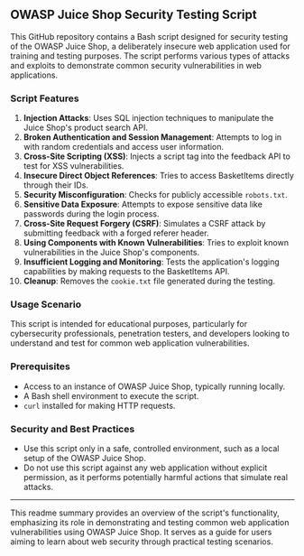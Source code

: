 ## OWASP Juice Shop Security Testing Script

This GitHub repository contains a Bash script designed for security testing of the OWASP Juice Shop, a deliberately insecure web application used for training and testing purposes. The script performs various types of attacks and exploits to demonstrate common security vulnerabilities in web applications.

### Script Features
1. **Injection Attacks**: Uses SQL injection techniques to manipulate the Juice Shop's product search API.
2. **Broken Authentication and Session Management**: Attempts to log in with random credentials and access user information.
3. **Cross-Site Scripting (XSS)**: Injects a script tag into the feedback API to test for XSS vulnerabilities.
4. **Insecure Direct Object References**: Tries to access BasketItems directly through their IDs.
5. **Security Misconfiguration**: Checks for publicly accessible `robots.txt`.
6. **Sensitive Data Exposure**: Attempts to expose sensitive data like passwords during the login process.
7. **Cross-Site Request Forgery (CSRF)**: Simulates a CSRF attack by submitting feedback with a forged referer header.
8. **Using Components with Known Vulnerabilities**: Tries to exploit known vulnerabilities in the Juice Shop's components.
9. **Insufficient Logging and Monitoring**: Tests the application's logging capabilities by making requests to the BasketItems API.
10. **Cleanup**: Removes the `cookie.txt` file generated during the testing.

### Usage Scenario
This script is intended for educational purposes, particularly for cybersecurity professionals, penetration testers, and developers looking to understand and test for common web application vulnerabilities.

### Prerequisites
- Access to an instance of OWASP Juice Shop, typically running locally.
- A Bash shell environment to execute the script.
- `curl` installed for making HTTP requests.

### Security and Best Practices
- Use this script only in a safe, controlled environment, such as a local setup of the OWASP Juice Shop.
- Do not use this script against any web application without explicit permission, as it performs potentially harmful actions that simulate real attacks.

---

This readme summary provides an overview of the script's functionality, emphasizing its role in demonstrating and testing common web application vulnerabilities using OWASP Juice Shop. It serves as a guide for users aiming to learn about web security through practical testing scenarios.
